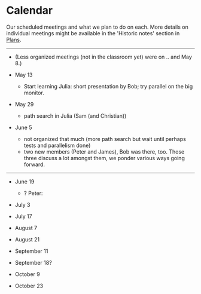 # Calendar

Our scheduled meetings and what we plan to do on each. More details on
individual meetings might be available in the 'Historic notes' section
in [Plans](Plans.md).

<hr/>

* (Less organized meetings (not in the classroom yet) were on .. and
  May 8.)

* May 13

  * Start learning Julia: short presentation by Bob; try parallel on
    the big monitor.

* May 29

  * path search in Julia (Sam (and Christian))

* June 5

  * not organized that much (more path search but wait until perhaps
    tests and parallelism done)
  * two new members (Peter and James), Bob was there, too. Those three
    discuss a lot amongst them, we ponder various ways going forward.

<hr/>

* June 19
  * ? Peter: 

* July 3

* July 17

* August 7

* August 21

* September 11

* September 18?

* October 9

* October 23
